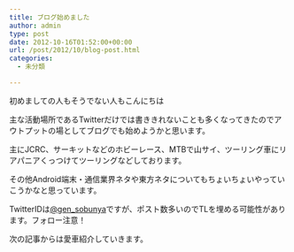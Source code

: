 ```yaml
---
title: ブログ始めました
author: admin
type: post
date: 2012-10-16T01:52:00+00:00
url: /post/2012/10/blog-post.html
categories:
  - 未分類

---
```

初めましての人もそうでない人もこんにちは


  主な活動場所であるTwitterだけでは書ききれないことも多くなってきたのでアウトプットの場としてブログでも始めようかと思います。

  主にJCRC、サーキットなどのホビーレース、MTBで山サイ、ツーリング車にリアパニアくっつけてツーリングなどしております。

  その他Android端末・通信業界ネタや東方ネタについてもちょいちょいやっていこうかなと思っています。

  TwitterIDは<a href="https://twitter.com/gen_sobunya" target="_blank">@gen_sobunya</a>ですが、ポスト数多いのでTLを埋める可能性があります。フォロー注意！

  次の記事からは愛車紹介していきます。


